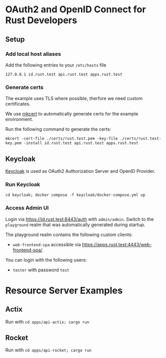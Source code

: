 # OAuth2 and OpenID Connect for Rust Developers

## Setup

### Add local host aliases
Add the following entries to your `/etc/hosts` file

```
127.0.0.1 id.rust.test api.rust.test apps.rust.test
```

### Generate certs
The example uses TLS where possible, therfore we need custom certificates.

We use [mkcert](https://github.com/FiloSottile/mkcert) to automatically generate certs for the example environment.

Run the following command to generate the certs:
```
mkcert -cert-file ./certs/rust.test.pem -key-file ./certs/rust.test-key.pem -install id.rust.test api.rust.test apps.rust.test
```

## Keycloak 

[Keycloak](https://www.keycloak.org) is used as OAuth2 Authorization Server and OpenID Provider.

### Run Keycloak

```
cd keycloak; docker compose -f keycloak/docker-compose.yml up
```

### Access Admin UI

Login via https://id.rust.test:8443/auth with `admin/admin`.
Switch to the `playground` realm that was automatically generated during startup.

The playground realm contains the following custom clients:
- `web-frontend-spa` accessible via https://apps.rust.test:4443/web-frontend-spa/

You can login with the following users:
- `tester` with password `test`

# Resource Server Examples

## Actix

Run with `cd apps/api-actix; cargo run`

## Rocket

Run with `cd apps/api-rocket; cargo run`